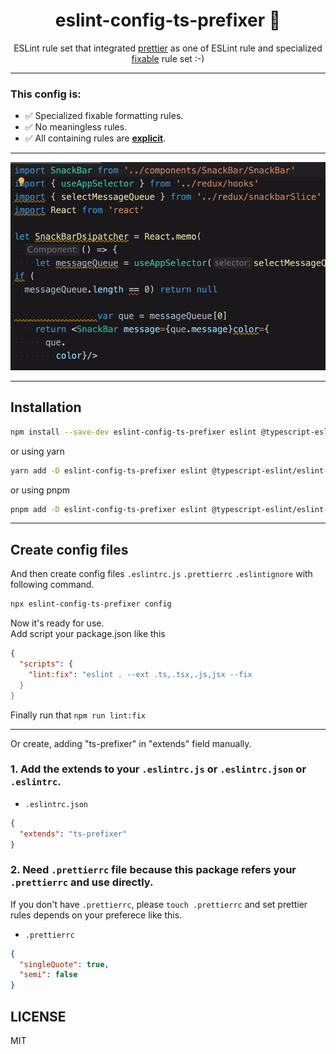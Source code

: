 <div align="center">
<h1>eslint-config-ts-prefixer 🌈</h1>

<p>ESLint rule set that integrated <a href="https://prettier.io/">prettier</a> as one of ESLint rule and specialized <a href="https://eslint.org/docs/latest/user-guide/command-line-interface#--fix">fixable</a> rule set :-)</p>
</div>

---

### This config is:
- ✅ Specialized fixable formatting rules.
- ✅ No meaningless rules.
- ✅ All containing rules are [**explicit**](https://github.com/laststance/eslint-config-ts-prefixer/blob/main/index.js).

----

<div align="center">
    <img src="./assets/demo.gif" alt="demo"/>
</div>

----

## Installation

```bash
npm install --save-dev eslint-config-ts-prefixer eslint @typescript-eslint/eslint-plugin @typescript-eslint/parser typescript eslint-config-prettier eslint-plugin-import eslint-import-resolver-typescript eslint-plugin-prettier eslint-plugin-sort-keys-fix prettier
```
or using yarn

```bash
yarn add -D eslint-config-ts-prefixer eslint @typescript-eslint/eslint-plugin @typescript-eslint/parser typescript eslint-config-prettier eslint-plugin-import eslint-import-resolver-typescript eslint-plugin-prettier eslint-plugin-sort-keys-fix prettier
```

or using pnpm

```bash
pnpm add -D eslint-config-ts-prefixer eslint @typescript-eslint/eslint-plugin @typescript-eslint/parser typescript eslint-config-prettier eslint-plugin-import eslint-import-resolver-typescript eslint-plugin-prettier eslint-plugin-sort-keys-fix prettier
```

---------------------------------------------------------------------------------
## Create config files

And then create config files `.eslintrc.js`  `.prettierrc` `.eslintignore` with following command.

```bash
npx eslint-config-ts-prefixer config
```

Now it's ready for use.  
Add script your package.json like this

```json
{
  "scripts": {
    "lint:fix": "eslint . --ext .ts,.tsx,.js,jsx --fix
  }
}
```

Finally run that `npm run lint:fix`


--------------------------------------------------------------------------------
Or create, adding "ts-prefixer" in "extends" field manually.  

### 1. Add the extends to your `.eslintrc.js` or `.eslintrc.json` or `.eslintrc`.

- ```.eslintrc.json```
```json
{
  "extends": "ts-prefixer"
}
```

### 2. Need `.prettierrc` file because this package refers your `.prettierrc` and use directly.  
If you don't have `.prettierrc`, please `touch .prettierrc` and set prettier rules depends on your preferece like this.

- ```.prettierrc```
```json
{
  "singleQuote": true,
  "semi": false
}
```

## LICENSE

MIT

